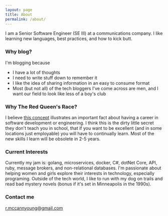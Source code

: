 ```yaml
---
layout: page
title: About
permalink: /about/
---
```


I am a Senior Software Engineer (SE III) at a communications company. I like learning new languages, best practices, and how to kick butt.

### Why blog?

I'm blogging because 
- I have a lot of thoughts
- I need to write stuff down to remember it
- I like the idea of sharing information in an easy to consume format
- Most (but not all) of the tech bloggers I've come across are men, and I want our field to look like less of a boy's club

### Why The Red Queen's Race?

I believe [this concept](https://en.wikipedia.org/wiki/Red_Queen%27s_race) illustrates an important fact about having a career in software development or engineering. I think this is the dirty little secret they don't teach you in school, that if you want to be excellent (and in some locations just employable) you will have to continually learn. Most of the new skills I learn will be obsolete in 2-5 years. 

### Current Interests

Currently my jam is: golang, microservices, docker, C#, dotNet Core, API, ruby, message brokers, and non-relational databases. I'm passionate about helping women and girls explore their interests in technology, especially programing. Outside of the tech world, I like to run with my dog on trails and read bad mystery novels (bonus if it's set in Minneapolis in the 1990s).  


### Contact me

[r.mccannyoung@gmail.com](mailto:r.mccannyoung@gmail.com)
